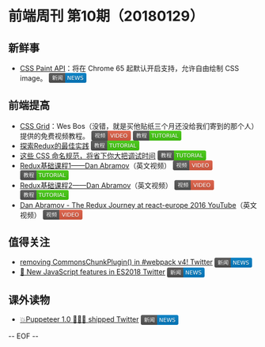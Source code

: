 # 前端周刊 第10期（20180129）

## 新鲜事
- [CSS Paint API](https://developers.google.com/web/updates/2018/01/paintapi?utm_source=mife&utm_medium=article&utm_campaign=mifeweekly&utm_term=news)：将在 Chrome 65 起默认开启支持，允许自由绘制 CSS image。 <img valign="top" width="auto" height="20" src="./assets/news.svg" />

## 前端提高
- [CSS Grid](https://cssgrid.io/?utm_source=mife&utm_medium=article&utm_campaign=mifeweekly&utm_term=video)：Wes Bos（没错，就是买他贴纸三个月还没给我们寄到的那个人）提供的免费视频教程。 <img valign="top" width="auto" height="20" src="./assets/video.svg" /> <img valign="top" width="auto" height="20" src="./assets/tutorial.svg" />
- [探索Redux的最佳实践](http://www.10tiao.com/html/184/201704/2247485137/1.html) <img valign="top" width="auto" height="20" src="./assets/tutorial.svg" />
- [这些 CSS 命名规范，将省下你大把调试时间](http://mp.weixin.qq.com/s/iaUjkC447QhQk5KrMOk88w) <img valign="top" width="auto" height="20" src="./assets/tutorial.svg" />
- [Redux基础课程1——Dan Abramov](https://egghead.io/courses/getting-started-with-redux?utm_source=mife&utm_medium=article&utm_campaign=mifeweekly&utm_term=tutorial)（英文视频） <img valign="top" width="auto" height="20" src="./assets/video.svg" /> <img valign="top" width="auto" height="20" src="./assets/tutorial.svg" />
- [Redux基础课程2——Dan Abramov](https://egghead.io/courses/building-react-applications-with-idiomatic-redux?utm_source=mife&utm_medium=article&utm_campaign=mifeweekly&utm_term=tutorial)（英文视频） <img valign="top" width="auto" height="20" src="./assets/video.svg" /> <img valign="top" width="auto" height="20" src="./assets/tutorial.svg" />
- [Dan Abramov - The Redux Journey at react-europe 2016 YouTube](https://www.youtube.com/watch?v=uvAXVMwHJXU&list=PLMEa_QNROE4etJDMezdG0lR9ufIL94Fqh&index=1&utm_source=mife&utm_medium=article&utm_campaign=mifeweekly&utm_term=tutorial)（英文视频） <img valign="top" width="auto" height="20" src="./assets/video.svg" /> 


## 值得关注
- [removing CommonsChunkPlugin() in #webpack v4! Twitter](https://twitter.com/TheLarkInn/status/954838868569702400?utm_source=mife&utm_medium=article&utm_campaign=mifeweekly&utm_term=video) <img valign="top" width="auto" height="20" src="./assets/news.svg" />
- [🎉 New JavaScript features in ES2018 Twitter](https://twitter.com/mathias/status/956970099063189505?utm_source=mife&utm_medium=article&utm_campaign=mifeweekly&utm_term=tutorial) <img valign="top" width="auto" height="20" src="./assets/news.svg" />

## 课外读物
- [💥Puppeteer 1.0 🤹🏻‍♂️ shipped Twitter](https://twitter.com/ebidel/status/953306347067473922?utm_source=mife&utm_medium=article&utm_campaign=mifeweekly&utm_term=video) <img valign="top" width="auto" height="20" src="./assets/news.svg" />

-- EOF --